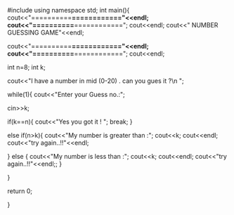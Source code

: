 #include<iostream>
using namespace std;
int main(){
cout<<"==========**********============"<<endl;
cout<<"==========**********============";
cout<<endl;
cout<<"     NUMBER GUESSING GAME"<<endl;

cout<<"==========**********============"<<endl;
cout<<"==========**********============";
cout<<endl;



int n=8;
int k;

cout<<"I have a number in mid (0-20) . can you gues it ?\n ";

while(1){
cout<<"Enter  your Guess no.:";

cin>>k;


if(k==n){
    cout<<"Yes you got it ! ";
    break;
}

else if(n>k){
    cout<<"My number is greater than :";
    cout<<k;
    cout<<endl;
    cout<<"try again..!!"<<endl;

}
else {
    cout<<"My number is less than :";
    cout<<k;
     cout<<endl;
     cout<<"try again..!!"<<endl;;
}

}




return 0;



}
